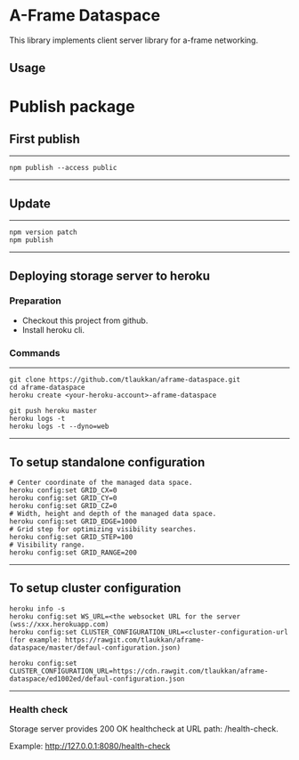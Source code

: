 # A-Frame Dataspace

This library implements client server library for a-frame networking.

## Usage

# Publish package

## First publish

---
    npm publish --access public
---

## Update

---
    npm version patch
    npm publish
---

## Deploying storage server to heroku

### Preparation 

* Checkout this project from github.
* Install heroku cli.

### Commands

---
    git clone https://github.com/tlaukkan/aframe-dataspace.git
    cd aframe-dataspace
    heroku create <your-heroku-account>-aframe-dataspace

    git push heroku master
    heroku logs -t
    heroku logs -t --dyno=web
---

To setup standalone configuration 
---
    # Center coordinate of the managed data space.
    heroku config:set GRID_CX=0
    heroku config:set GRID_CY=0
    heroku config:set GRID_CZ=0
    # Width, height and depth of the managed data space.
    heroku config:set GRID_EDGE=1000
    # Grid step for optimizing visibility searches.
    heroku config:set GRID_STEP=100
    # Visibility range.
    heroku config:set GRID_RANGE=200 
---
 
To setup cluster configuration 
---
    heroku info -s
    heroku config:set WS_URL=<the websocket URL for the server (wss://xxx.herokuapp.com)
    heroku config:set CLUSTER_CONFIGURATION_URL=<cluster-configuration-url (for example: https://rawgit.com/tlaukkan/aframe-dataspace/master/defaul-configuration.json)

    heroku config:set CLUSTER_CONFIGURATION_URL=https://cdn.rawgit.com/tlaukkan/aframe-dataspace/ed1002ed/defaul-configuration.json
---


### Health check
Storage server provides 200 OK healthcheck at URL path: /health-check.

Example: http://127.0.0.1:8080/health-check

